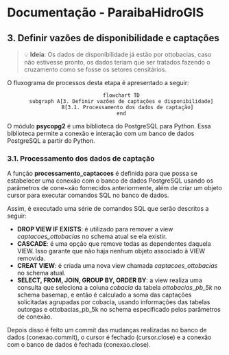 # Documentação - ParaibaHidroGIS

## 3. Definir vazões de disponibilidade e captações

>:bulb: **Ideia**: Os dados de disponibilidade já estão por ottobacias, caso não estivesse pronto, os dados teriam que ser tratados fazendo o cruzamento como se fosse os setores censitários.

O fluxograma de processos desta etapa é apresentado a seguir:

<center>

```mermaid
    flowchart TD
    subgraph A[3. Definir vazões de captações e disponibilidade]
        B[3.1. Processamento dos dados de captação]
    end
```
</center>

O módulo **psycopg2** é uma biblioteca do PostgreSQL para Python. Essa biblioteca permite a conexão e interação com um banco de dados PostgreSQL a partir do Python.

### 3.1. Processamento dos dados de captação

A função **processamento_captacoes** é definida para que possa se estabelecer uma conexão com o banco de dados PostgreSQL usando os parâmetros de cone~xão fornecidos anteriormente, além de criar um objeto cursor para executar comandos SQL no banco de dados.

Assim, é executado uma série de comandos SQL que serão descritos a seguir:

- **DROP VIEW IF EXISTS**: é utilizado para remover a view *captacoes_ottobacias* no schema atual se ela existir.
- **CASCADE**: é uma opção que remove todas as dependentes daquela VIEW. Isso garante que não haja nenhum objeto associado à VIEW removida.
- **CREAT VIEW**: é criada uma nova view chamada *captacoes_ottobacias* no schema atual.
- **SELECT, FROM, JOIN, GROUP BY, ORDER BY**: a view realiza uma consulta que seleciona a coluna *cobacia* da tabela *ottobacias_pb_5k* no schema basemap, e então é calculado a soma das captações solicitadas agrupadas por cobacia, usando informações das tabelas outorgas e ottobacias_pb_5k no schema especificado pelos parâmetros de conexão.

Depois disso é feito um commit das mudanças realizadas no banco de dados (conexao.commit), o cursor é fechado (cursor.close) e a conexão com o banco de dados é fechada (conexao.close).